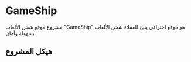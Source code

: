 # GameShip

مشروع موقع شحن الألعاب "GameShip" هو موقع احترافي يتيح للعملاء شحن الألعاب بسهولة وأمان.

## هيكل المشروع